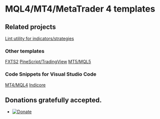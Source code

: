 # MQL4/MT4/MetaTrader 4 templates

## Related projects

[Lint utility for indicators/strategies](https://github.com/sibvic/fxlint)

### Other templates

[FXTS2](https://github.com/sibvic/fxts2-templates) [PineScript/TradingView](https://github.com/sibvic/pinescript-templates) [MT5/MQL5](https://github.com/sibvic/mq5-templates)

### Code Snippets for Visual Studio Code

[MT4/MQL4](https://github.com/sibvic/vsc-mq4-snippets) [Indicore](https://github.com/sibvic/vsc-indicore)

## Donations gratefully accepted.

* [![Donate](https://img.shields.io/badge/Donate-PayPal-green.svg)](https://paypal.me/sibvic)
